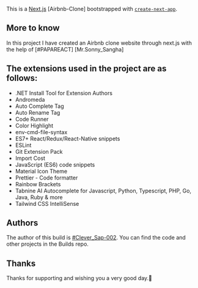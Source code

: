 This is a [Next.js](https://nextjs.org/) [Airbnb-Clone] bootstrapped with [`create-next-app`](https://github.com/vercel/next.js/tree/canary/packages/create-next-app).

## More to know
In this project I have created an Airbnb clone website through next.js with the help of [#PAPAREACT] [Mr.Sonny_Sangha] 

## The extensions used in the project are as follows:
- .NET Install Tool for Extension Authors
- Andromeda
- Auto Complete Tag
- Auto Rename Tag
- Code Runner
- Color Highlight
- env-cmd-file-syntax
- ES7+ React/Redux/React-Native snippets
- ESLint
- Git Extension Pack
- Import Cost
- JavaScript (ES6) code snippets
- Material Icon Theme
- Prettier - Code formatter
- Rainbow Brackets
- Tabnine AI Autocomplete for Javascript, Python, Typescript, PHP, Go, Java, Ruby & more
- Tailwind CSS IntelliSense

## Authors
The author of this build is [#Clever_Sap-002](https://github.com/Saptak-Bose). You can find the code and other projects in the Builds repo.

## Thanks
Thanks for supporting and wishing you a very good day.👋
